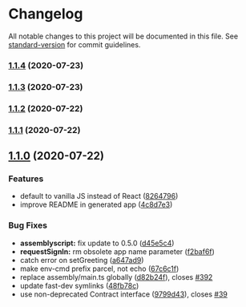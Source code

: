 # Changelog

All notable changes to this project will be documented in this file. See [standard-version](https://github.com/conventional-changelog/standard-version) for commit guidelines.

### [1.1.4](https://github.com/nearprotocol/create-near-app/compare/v1.1.3...v1.1.4) (2020-07-23)

### [1.1.3](https://github.com/nearprotocol/create-near-app/compare/v1.1.2...v1.1.3) (2020-07-23)

### [1.1.2](https://github.com/nearprotocol/create-near-app/compare/v1.1.1...v1.1.2) (2020-07-22)

### [1.1.1](https://github.com/nearprotocol/create-near-app/compare/v1.1.0...v1.1.1) (2020-07-22)

## [1.1.0](https://github.com/nearprotocol/create-near-app/compare/v1.0.1...v1.1.0) (2020-07-22)


### Features

* default to vanilla JS instead of React ([8264796](https://github.com/nearprotocol/create-near-app/commit/8264796e4ac5e9918ae733d412036e323776f660))
* improve README in generated app ([4c8d7e3](https://github.com/nearprotocol/create-near-app/commit/4c8d7e380cfcd0d298302bfa5a8a5440e02ca879))


### Bug Fixes

* **assemblyscript:** fix update to 0.5.0 ([d45e5c4](https://github.com/nearprotocol/create-near-app/commit/d45e5c4262f8b767c325b7daeb993f95ba709f5f))
* **requestSignIn:** rm obsolete app name parameter ([f2baf6f](https://github.com/nearprotocol/create-near-app/commit/f2baf6f027f6b056b77cd2045c8e6c41745a8213))
* catch error on setGreeting ([a647ad9](https://github.com/nearprotocol/create-near-app/commit/a647ad9b4df399d99bd5831b947c712bf4569a70))
* make env-cmd prefix parcel, not echo ([67c6c1f](https://github.com/nearprotocol/create-near-app/commit/67c6c1fc2eeb7ac06fdf41729156bea8298cdc2a))
* replace assembly/main.ts globally ([d82b24f](https://github.com/nearprotocol/create-near-app/commit/d82b24f9671e36a660ece00efbb363e0cdf80eff)), closes [#392](https://github.com/nearprotocol/create-near-app/issues/392)
* update fast-dev symlinks ([48fb78c](https://github.com/nearprotocol/create-near-app/commit/48fb78cf61f6cf6bd194036220f19bc8fcdcda3e))
* use non-deprecated Contract interface ([9799d43](https://github.com/nearprotocol/create-near-app/commit/9799d431dd6de20290b6cb372b356e502c5a7966)), closes [#39](https://github.com/nearprotocol/create-near-app/issues/39)
